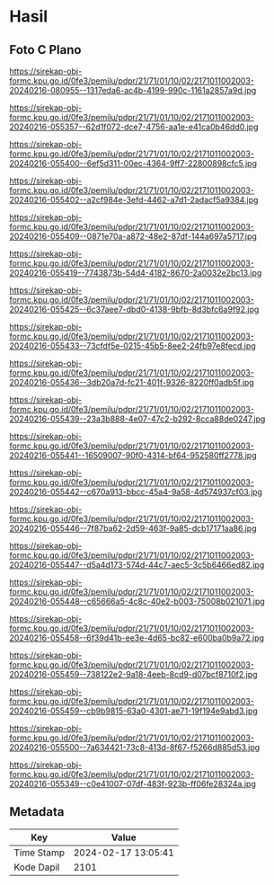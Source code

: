 # Hasil

## Foto C Plano

https://sirekap-obj-formc.kpu.go.id/0fe3/pemilu/pdpr/21/71/01/10/02/2171011002003-20240216-080955--1317eda6-ac4b-4199-990c-1161a2857a9d.jpg

https://sirekap-obj-formc.kpu.go.id/0fe3/pemilu/pdpr/21/71/01/10/02/2171011002003-20240216-055357--62d1f072-dce7-4756-aa1e-e41ca0b46dd0.jpg

https://sirekap-obj-formc.kpu.go.id/0fe3/pemilu/pdpr/21/71/01/10/02/2171011002003-20240216-055400--6ef5d311-00ec-4364-9ff7-22800898cfc5.jpg

https://sirekap-obj-formc.kpu.go.id/0fe3/pemilu/pdpr/21/71/01/10/02/2171011002003-20240216-055402--a2cf984e-3efd-4462-a7d1-2adacf5a9384.jpg

https://sirekap-obj-formc.kpu.go.id/0fe3/pemilu/pdpr/21/71/01/10/02/2171011002003-20240216-055409--0871e70a-a872-48e2-87df-144a697a5717.jpg

https://sirekap-obj-formc.kpu.go.id/0fe3/pemilu/pdpr/21/71/01/10/02/2171011002003-20240216-055419--7743873b-54d4-4182-8670-2a0032e2bc13.jpg

https://sirekap-obj-formc.kpu.go.id/0fe3/pemilu/pdpr/21/71/01/10/02/2171011002003-20240216-055425--6c37aee7-dbd0-4138-9bfb-8d3bfc6a9f92.jpg

https://sirekap-obj-formc.kpu.go.id/0fe3/pemilu/pdpr/21/71/01/10/02/2171011002003-20240216-055433--73cfdf5e-0215-45b5-8ee2-24fb97e8fecd.jpg

https://sirekap-obj-formc.kpu.go.id/0fe3/pemilu/pdpr/21/71/01/10/02/2171011002003-20240216-055436--3db20a7d-fc21-401f-9326-8220ff0adb5f.jpg

https://sirekap-obj-formc.kpu.go.id/0fe3/pemilu/pdpr/21/71/01/10/02/2171011002003-20240216-055439--23a3b888-4e07-47c2-b292-8cca88de0247.jpg

https://sirekap-obj-formc.kpu.go.id/0fe3/pemilu/pdpr/21/71/01/10/02/2171011002003-20240216-055441--16509007-90f0-4314-bf64-952580ff2778.jpg

https://sirekap-obj-formc.kpu.go.id/0fe3/pemilu/pdpr/21/71/01/10/02/2171011002003-20240216-055442--c670a913-bbcc-45a4-9a58-4d574937cf03.jpg

https://sirekap-obj-formc.kpu.go.id/0fe3/pemilu/pdpr/21/71/01/10/02/2171011002003-20240216-055446--7f87ba62-2d59-463f-9a85-dcb17171aa86.jpg

https://sirekap-obj-formc.kpu.go.id/0fe3/pemilu/pdpr/21/71/01/10/02/2171011002003-20240216-055447--d5a4d173-574d-44c7-aec5-3c5b6466ed82.jpg

https://sirekap-obj-formc.kpu.go.id/0fe3/pemilu/pdpr/21/71/01/10/02/2171011002003-20240216-055448--c65666a5-4c8c-40e2-b003-75008b021071.jpg

https://sirekap-obj-formc.kpu.go.id/0fe3/pemilu/pdpr/21/71/01/10/02/2171011002003-20240216-055458--6f39d41b-ee3e-4d65-bc82-e600ba0b9a72.jpg

https://sirekap-obj-formc.kpu.go.id/0fe3/pemilu/pdpr/21/71/01/10/02/2171011002003-20240216-055459--738122e2-9a18-4eeb-8cd9-d07bcf8710f2.jpg

https://sirekap-obj-formc.kpu.go.id/0fe3/pemilu/pdpr/21/71/01/10/02/2171011002003-20240216-055459--cb9b9815-63a0-4301-ae71-19f194e9abd3.jpg

https://sirekap-obj-formc.kpu.go.id/0fe3/pemilu/pdpr/21/71/01/10/02/2171011002003-20240216-055500--7a634421-73c8-413d-8f67-f5266d885d53.jpg

https://sirekap-obj-formc.kpu.go.id/0fe3/pemilu/pdpr/21/71/01/10/02/2171011002003-20240216-055349--c0e41007-07df-483f-923b-ff06fe28324a.jpg


## Metadata

| Key        | Value               |
| ---------- | ------------------- |
| Time Stamp | 2024-02-17 13:05:41 |
| Kode Dapil | 2101                |



